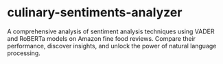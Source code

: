 # culinary-sentiments-analyzer
A comprehensive analysis of sentiment analysis techniques using VADER and RoBERTa models on Amazon fine food reviews. Compare their performance, discover insights, and unlock the power of natural language processing.
